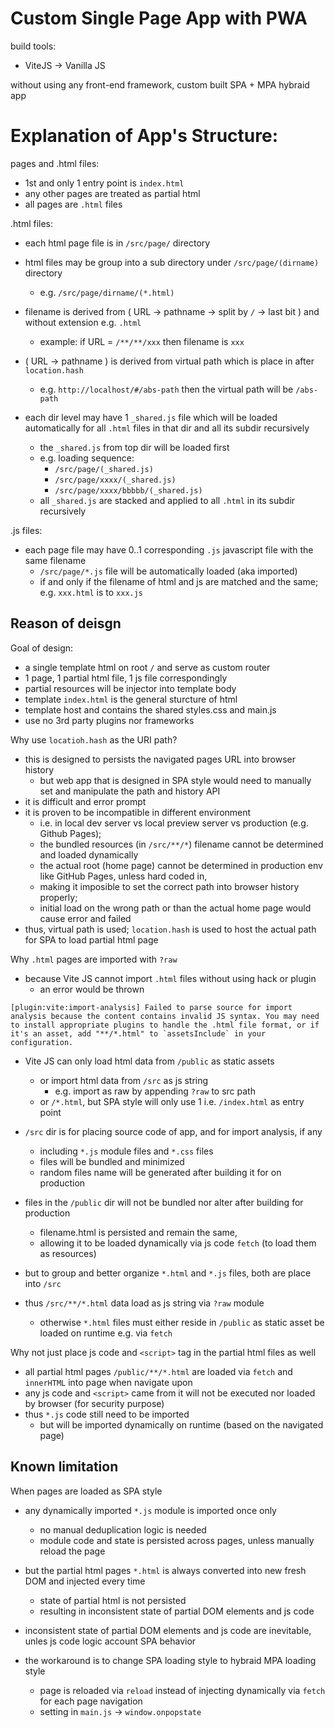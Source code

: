 # Custom Single Page App with PWA

build tools:
* ViteJS -> Vanilla JS

without using any front-end framework, custom built SPA + MPA hybraid app

# Explanation of App's Structure:

pages and .html files:
- 1st and only 1 entry point is `index.html`
- any other pages are treated as partial html
- all pages are `.html` files

.html files:
<!-- - each html page file is in `/public/page/` directory
- html files may be group into a sub directory under `/public/page/(dirname)` directory 
    - e.g. `/public/page/dirname/(*.html)` -->
- each html page file is in `/src/page/` directory
- html files may be group into a sub directory under `/src/page/(dirname)` directory 
    - e.g. `/src/page/dirname/(*.html)`

- filename is derived from ( URL -> pathname -> split by `/` -> last bit ) and without extension e.g. `.html`
    - example: if URL = `/**/**/xxx` then filename is `xxx`
- ( URL -> pathname ) is derived from virtual path which is place in after `location.hash`
    - e.g. `http://localhost/#/abs-path` then the virtual path will be `/abs-path`

- each dir level may have 1 `_shared.js` file which will be loaded automatically for all `.html` files in that dir and all its subdir recursively
    - the `_shared.js` from top dir will be loaded first
    - e.g. loading sequence:
        - `/src/page/(_shared.js)` 
        - `/src/page/xxxx/(_shared.js)`
        - `/src/page/xxxx/bbbbb/(_shared.js)`
    - all `_shared.js` are stacked and applied to all `.html` in its subdir recursively


.js files:
- each page file may have 0..1 corresponding `.js` javascript file with the same filename
    - `/src/page/*.js` file will be automatically loaded (aka imported)
    - if and only if the filename of html and js are matched and the same; e.g. `xxx.html` is to `xxx.js`



## Reason of deisgn

Goal of design:
- a single template html on root `/` and serve as custom router
- 1 page, 1 partial html file, 1 js file correspondingly
- partial resources will be injector into template body
- template `index.html` is the general sturcture of html 
- template host and contains the shared styles.css and main.js
- use no 3rd party plugins nor frameworks


Why use `locatioh.hash` as the URI path?
- this is designed to persists the navigated pages URL into browser history
    - but web app that is designed in SPA style would need to manually set and manipulate the path and history API
- it is difficult and error prompt
- it is proven to be incompatible in different environment
    - i.e. in local dev server  vs  local preview server  vs  production (e.g. Github Pages);
    - the bundled resources (in `/src/**/*`) filename cannot be determined and loaded dynamically
    - the actual root (home page) cannot be determined in production env like GitHub Pages, unless hard coded in,
    - making it imposible to set the correct path into browser history properly;
    - initial load on the wrong path or than the actual home page would cause error and failed
- thus, virtual path is used; `location.hash` is used to host the actual path for SPA to load partial html page

<!-- Why `.html` pages are place separately in `/public` directory?
- because Vite JS cannot import `.html` files without using hack or plugin
    - an error would be thrown 
    - Vite JS only can import html as js string
    - or import as raw by appending `?raw` to src path
- thus html page files must reside in `/public` instead along side with js code in `/src`
 -->
Why `.html` pages are imported with `?raw`
- because Vite JS cannot import `.html` files without using hack or plugin
    - an error would be thrown 
```
[plugin:vite:import-analysis] Failed to parse source for import analysis because the content contains invalid JS syntax. You may need to install appropriate plugins to handle the .html file format, or if it's an asset, add "**/*.html" to `assetsInclude` in your configuration.
```
- Vite JS can only load html data from `/public` as static assets
    - or import html data from `/src` as js string
        - e.g. import as raw by appending `?raw` to src path
    - or `/*.html`, but SPA style will only use 1 i.e. `/index.html` as entry point

- `/src` dir is for placing source code of app, and for import analysis, if any
    - including `*.js` module files and `*.css` files
    - files will be bundled and minimized
    - random files name will be generated after building it for on production
- files in the `/public` dir will not be bundled nor alter after building for production
    - filename.html is persisted and remain the same, 
    - allowing it to be loaded dynamically via js code `fetch` (to load them as resources)

- but to group and better organize `*.html` and `*.js` files, both are place into `/src`
- thus `/src/**/*.html` data load as js string via `?raw` module 
    - otherwise `*.html` files must either reside in `/public` as static asset be loaded on runtime e.g. via `fetch`



Why not just place js code and `<script>` tag in the partial html files as well
- all partial html pages `/public/**/*.html` are loaded via `fetch` and `innerHTML` into page when navigate upon
- any js code and `<script>` came from it will not be executed nor loaded by browser (for security purpose)
- thus `*.js` code still need to be imported
    - but will be imported dynamically on runtime (based on the navigated page)


## Known limitation

When pages are loaded as SPA style
- any dynamically imported `*.js` module is imported once only
    - no manual deduplication logic is needed
    - module code and state is persisted across pages, unless manually reload the page
- but the partial html pages `*.html` is always converted into new fresh DOM and injected every time
    - state of partial html is not persisted
    - resulting in inconsistent state of partial DOM elements and js code

- inconsistent state of partial DOM elements and js code are inevitable, unles js code logic account SPA behavior
- the workaround is to change SPA loading style to hybraid MPA loading style
    - page is reloaded via `reload` instead of injecting dynamically via `fetch` for each page navigation
    - setting in `main.js` -> `window.onpopstate`